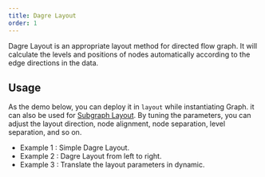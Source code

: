 ```yaml
---
title: Dagre Layout
order: 1
---
```


Dagre Layout is an appropriate layout method for directed flow graph. It will calculate the levels and positions of nodes automatically according to the edge directions in the data.

## Usage

As the demo below, you can deploy it in `layout` while instantiating Graph. it can also be used for [Subgraph Layout](/zh/docs/manual/middle/layout/#%E5%AD%90%E5%9B%BE%E5%B8%83%E5%B1%80). By tuning the parameters, you can adjust the layout direction, node alignment, node separation, level separation, and so on.
- Example 1 : Simple Dagre Layout.
- Example 2 : Dagre Layout from left to right.
- Example 3 : Translate the layout parameters in dynamic.